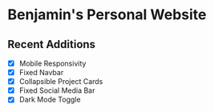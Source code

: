 # Benjamin's Personal Website 

## Recent Additions
- [X] Mobile Responsivity
- [X] Fixed Navbar
- [X] Collapsible Project Cards
- [X] Fixed Social Media Bar
- [X] Dark Mode Toggle
